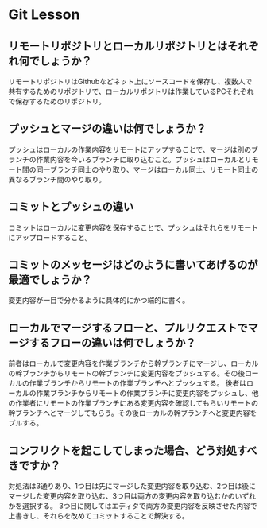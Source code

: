 # Git Lesson

## リモートリポジトリとローカルリポジトリとはそれぞれ何でしょうか？

リモートリポジトリはGithubなどネット上にソースコードを保存し、複数人で共有するためのリポジトリで、ローカルリポジトリは作業しているPCそれぞれで保存するためのリポジトリ。

## プッシュとマージの違いは何でしょうか？

プッシュはローカルの作業内容をリモートにアップすることで、マージは別のブランチの作業内容を今いるブランチに取り込むこと。プッシュはローカルとリモート間の同一ブランチ同士のやり取り、マージはローカル同士、リモート同士の異なるブランチ間のやり取り。

## コミットとプッシュの違い

コミットはローカルに変更内容を保存することで、プッシュはそれらをリモートにアップロードすること。

## コミットのメッセージはどのように書いてあげるのが最適でしょうか？

変更内容が一目で分かるように具体的にかつ端的に書く。

## ローカルでマージするフローと、プルリクエストでマージするフローの違いは何でしょうか？

前者はローカルで変更内容を作業ブランチから幹ブランチにマージし、ローカルの幹ブランチからリモートの幹ブランチに変更内容をプッシュする。その後ローカルの作業ブランチからリモートの作業ブランチへとプッシュする。
後者はローカルの作業ブランチからリモートの作業ブランチに変更内容をプッシュし、他の作業者にリモートの作業ブランチにある変更内容を確認してもらいリモートの幹ブランチへとマージしてもらう。その後ローカルの幹ブランチへと変更内容をプルする。

## コンフリクトを起こしてしまった場合、どう対処すべきですか？

対処法は3通りあり、1つ目は先にマージした変更内容を取り込む、2つ目は後にマージした変更内容を取り込む、3つ目は両方の変更内容を取り込むかのいずれかを選択する。
3つ目に関してはエディタで両方の変更内容を反映させた内容で上書きし、それらを改めてコミットすることで解決する。
